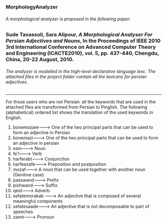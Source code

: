 ### MorphologyAnalyzer

###### A morphological analyzer is proposed in the following paper:
### Sude Tavassoli, Sara Alipour, *A Morphological Analyser For Persian Adjectives and Nouns*, In the Proceedings of IEEE 2010 3rd International Conference on Advanced Computer Theory and Engineering (ICACTE2010), vol. 5, pp. 437-440, Chengdu, China, 20-22 August, 2010.
###### The analyzer is modelled in the high-level declarative language lexc. The attached files in the project folder contain all the lexicons for persian adjectives.
------------------------------

For those users who are not Persian: all the keywords that are used in the attached files are transformed from Persian to Pinglish. 
The following (alphabetical) ordered list shows the translation of the used keywords in English.

1. bonemozare---> One of the two principal parts that can be used to form an adjective in Persian
1. bonemazi--->  One of the two principal parts that can be used to form an adjective in persian
1. esm---> Noun
1. fe'l---> Verb
1. harferabt---> Conjunction
1. harfeezafe---> Preposition and postposition
1. mozaf---> A noun that can be used together with another noun (Genitive case)
1. passwand---> Prefix
1. pishwand---> Suffix
1. qeid---> Adverb
1. sefatemorakab ---> An adjective that is composed of several meaningful components
1. sefatesaade---> An adjective that is not decomposable to part of speeches
1. zamir---> Pronoun


 
